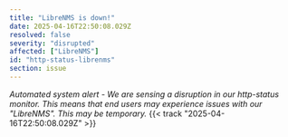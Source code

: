```yaml
---
title: "LibreNMS is down!"
date: 2025-04-16T22:50:08.029Z
resolved: false
severity: "disrupted"
affected: ["LibreNMS"]
id: "http-status-librenms"
section: issue
---
```


**Automated system alert* - We are sensing a disruption in our http-status monitor. This means that end users may experience issues with our "LibreNMS". This may be temporary.* {{< track "2025-04-16T22:50:08.029Z" >}}
